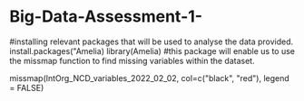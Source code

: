 # Big-Data-Assessment-1-
#installing relevant packages that will be used to analyse the data provided.
install.packages("Amelia)
library(Amelia) #this package will enable us to use the missmap function to find missing variables within the dataset.



missmap(IntOrg_NCD_variables_2022_02_02, col=c("black", "red"), legend = FALSE)
